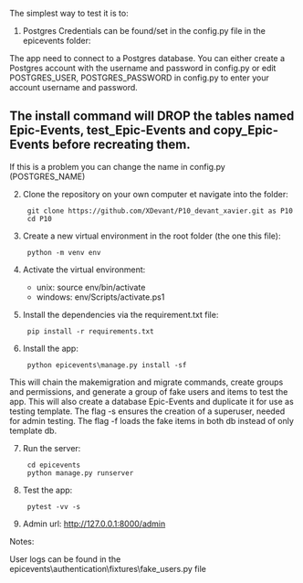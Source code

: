 The simplest way to test it is to:

1. Postgres Credentials can be found/set in the config.py file in the epicevents folder:

The app need to connect to a Postgres database. You can either create a Postgres account with the username and
password in config.py or edit POSTGRES_USER, POSTGRES_PASSWORD in config.py to enter your account username and password.

## The install command will DROP the tables named Epic-Events, test_Epic-Events and copy_Epic-Events before recreating them.
If this is a problem you can change the name in config.py (POSTGRES_NAME)
      
2. Clone the repository on your own computer et navigate into the folder:

        git clone https://github.com/XDevant/P10_devant_xavier.git as P10
        cd P10

3. Create a new virtual environment in the root folder (the one this file):

        python -m venv env

4. Activate the virtual environment:
    + unix: source env/bin/activate
    + windows: env/Scripts/activate.ps1

5. Install the dependencies via the requirement.txt file:

        pip install -r requirements.txt

6. Install the app:

        python epicevents\manage.py install -sf
This will chain the makemigration and migrate commands, create groups and permissions,
and generate a group of fake users and items to test the app.
This will also create a database Epic-Events and duplicate it for use as testing template.
The flag -s ensures the creation of a superuser, needed for admin testing.
The flag -f loads the fake items in both db instead of only template db.

7. Run the server:

        cd epicevents
        python manage.py runserver

8. Test the app:

        pytest -vv -s

9. Admin url: http://127.0.0.1:8000/admin

Notes:

User logs can be found in the epicevents\authentication\fixtures\fake_users.py file


